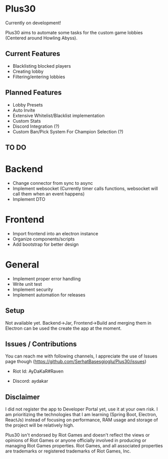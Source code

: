 # Plus30

Currently on development!

Plus30 aims to automate some tasks for the custom game lobbies (Centered around Howling Abyss).

## Current Features

- Blacklisting blocked players
- Creating lobby
- Filtering/entering lobbies

## Planned Features

- Lobby Presets
- Auto Invite
- Extensive Whitelist/Blacklist implementation
- Custom Stats
- Discord Integration (?)
- Custom Ban/Pick System For Champion Selection (?)

## TO DO

# Backend

- Change connector from sync to async
- Implement websocket (Currently timer calls functions, websocket will call them when an event happens)
- Implement DTO

# Frontend

- Import frontend into an electron instance
- Organize components/scripts
- Add bootstrap for better design

# General

- Implement proper error handling
- Write unit test
- Implement security
- Implement automation for releases

## Setup

Not available yet. Backend->Jar, Frontend->Build and merging them in Electron can be used the create the app at the moment.

## Issues / Contributions

You can reach me with following channels, I appreciate the use of Issues page though (https://github.com/SerhatBasesgioglu/Plus30/issues)

- Riot Id: AyDaKaR#Raven

- Discord: aydakar

## Disclaimer

I did not register the app to Developer Portal yet, use it at your own risk.
I am prioritizing the technologies that I am learning (Spring Boot, Electron, ReactJs) instead of focusing on performance, RAM usage and storage of the project will be relatively high.

Plus30 isn't endorsed by Riot Games and doesn't reflect the views or opinions of Riot Games or anyone officially involved in producing or managing Riot Games properties. Riot Games, and all associated properties are trademarks or registered trademarks of Riot Games, Inc.
